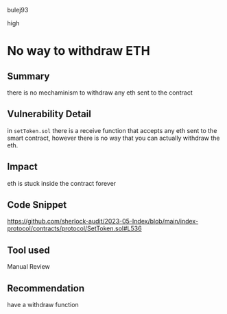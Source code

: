 bulej93

high

# No way to withdraw ETH

## Summary
there is no mechaminism to withdraw any eth sent to the contract
## Vulnerability Detail
in `setToken.sol` there is a receive function that accepts any eth sent to the smart contract, however there is no  way that you can actually withdraw the eth.
## Impact
eth is stuck inside the contract forever
## Code Snippet
https://github.com/sherlock-audit/2023-05-Index/blob/main/index-protocol/contracts/protocol/SetToken.sol#L536
## Tool used

Manual Review

## Recommendation
have a withdraw function